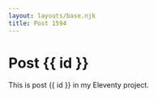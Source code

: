 ```yaml
---
layout: layouts/base.njk
title: Post 1594
---
```


# Post {{ id }}

This is post {{ id }} in my Eleventy project.
